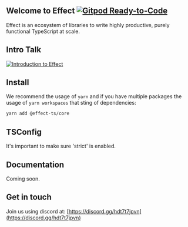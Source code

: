 ## Welcome to Effect [![Gitpod Ready-to-Code](https://img.shields.io/badge/Gitpod-ready--to--code-908a85?logo=gitpod)](https://gitpod.io/#https://github.com/Effect-TS/core)

Effect is an ecosystem of libraries to write highly productive, purely functional TypeScript at scale.

## Intro Talk

[![Introduction to Effect](https://img.youtube.com/vi/zrNr3JVUc8I/maxresdefault.jpg)](https://youtu.be/zrNr3JVUc8I)

## Install

We recommend the usage of `yarn` and if you have multiple packages the usage of `yarn workspaces` that sting of dependencies:

```sh
yarn add @effect-ts/core
```

## TSConfig

It's important to make sure 'strict' is enabled.

## Documentation

Coming soon.

## Get in touch

Join us using discord at: [https://discord.gg/hdt7t7jpvn](https://discord.gg/hdt7t7jpvn)

